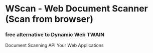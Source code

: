 # WScan - Web Document Scanner (Scan from browser)
### free alternative to Dynamic Web TWAIN 
Document Scanning API Your Web Applications
